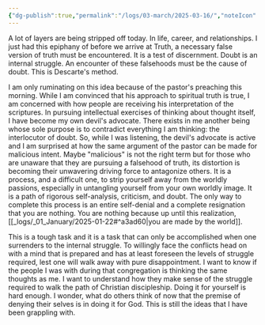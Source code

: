 ```yaml
---
{"dg-publish":true,"permalink":"/logs/03-march/2025-03-16/","noteIcon":"","created":"2025-03-16"}
---
```


A lot of layers are being stripped off today. In life, career, and relationships. I just had this epiphany of before we arrive at Truth, a necessary false version of truth must be encountered. It is a test of discernment. Doubt is an internal struggle. An encounter of these falsehoods must be the cause of doubt. This is Descarte's method.

I am only ruminating on this idea because of the pastor's preaching this morning. While I am convinced that his approach to spiritual truth is true, I am concerned with how people are receiving his interpretation of the scriptures. In pursuing intellectual exercises of thinking about thought itself, I have become my own devil's advocate. There exists in me another being whose sole purpose is to contradict everything I am thinking: the interlocutor of doubt. So, while I was listening, the devil's advocate is active and I am surprised at how the same argument of the pastor can be made for malicious intent. Maybe "malicious" is not the right term but for those who are unaware that they are pursuing a falsehood of truth, its distortion is becoming their unwavering driving force to antagonize others. It is a process, and a difficult one, to strip yourself away from the worldly passions, especially in untangling yourself from your own worldly image. It is a path of rigorous self-analysis, criticism, and doubt. The only way to complete this process is an entire self-denial and a complete resignation that you are nothing. You are nothing because up until this realization, [[_logs/_01_January/2025-01-22#^a3ad60\|you are made by the world]].

This is a tough task and it is a task that can only be accomplished when one surrenders to the internal struggle. To willingly face the conflicts head on with a mind that is prepared and has at least foreseen the levels of struggle required, lest one will walk away with pure disappointment. I want to know if the people I was with during that congregation is thinking the same thoughts as me. I want to understand how they make sense of the struggle required to walk the path of Christian discipleship. Doing it for yourself is hard enough. I wonder, what do others think of now that the premise of denying their selves is in doing it for God. This is still the ideas that I have been grappling with.